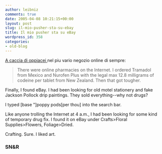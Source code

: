 ```yaml
---
author: leibniz
comments: true
date: 2005-04-08 10:21:15+00:00
layout: post
slug: il-mio-pusher-sta-su-ebay
title: Il mio pusher sta su eBay
wordpress_id: 358
categories:
- old-blog
---
```


[A caccia di oppiacei ](http://www.newsreview.com/issues/Sacto/2005-03-31/cover.asp)nel piu vario negozio online di sempre:  


> There were
online pharmacies on the Internet. I ordered Tramadol from Mexico and
Nurofen Plus with the legal max 12.8 milligrams of codeine per tablet
from New Zealand. Then that got tougher.   
  



  Finally, I found eBay. I had been looking for old motel stationery and
fake Jackson Pollock drip paintings. They sold everything--why not
drugs?  
  

I typed [base "]poppy pods[per thou] into the search bar.  
  

Like
anyone trolling the Internet at 4 a.m., I had been looking for some
kind of temporary drug fix. I found it on eBay under Crafts>Floral
Supplies>Flowers, Foliage>Dried.   
  
Crafting. Sure. I liked art.





### SN&R
